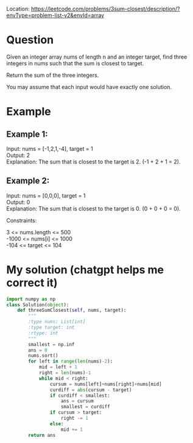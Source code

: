 Location: https://leetcode.com/problems/3sum-closest/description/?envType=problem-list-v2&envId=array
# Question
Given an integer array nums of length n and an integer target, find three integers in nums such that the sum is closest to target.

Return the sum of the three integers.

You may assume that each input would have exactly one solution.

 
# Example

## Example 1:

Input: nums = [-1,2,1,-4], target = 1\
Output: 2\
Explanation: The sum that is closest to the target is 2. (-1 + 2 + 1 = 2).

## Example 2:

Input: nums = [0,0,0], target = 1\
Output: 0\
Explanation: The sum that is closest to the target is 0. (0 + 0 + 0 = 0).

Constraints:

3 <= nums.length <= 500\
-1000 <= nums[i] <= 1000\
-104 <= target <= 104
 

# My solution (chatgpt helps me correct it)
```python
import numpy as np
class Solution(object):
    def threeSumClosest(self, nums, target):
        """
        :type nums: List[int]
        :type target: int
        :rtype: int
        """
        smallest = np.inf
        ans = 0
        nums.sort()
        for left in range(len(nums)-2):
            mid = left + 1
            right = len(nums)-1
            while mid < right:
                cursum = nums[left]+nums[right]+nums[mid]
                curdiff = abs(cursum - target)
                if curdiff < smallest:
                    ans = cursum
                    smallest = curdiff
                if cursum > target:
                    right -= 1
                else:
                    mid += 1
        return ans        
```
